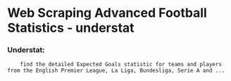 # Web Scraping Advanced Football Statistics - understat

### Understat:

        find the detailed Expected Goals statistic for teams and players from the English Premier League, La Liga, Bundesliga, Serie A and ...
          
